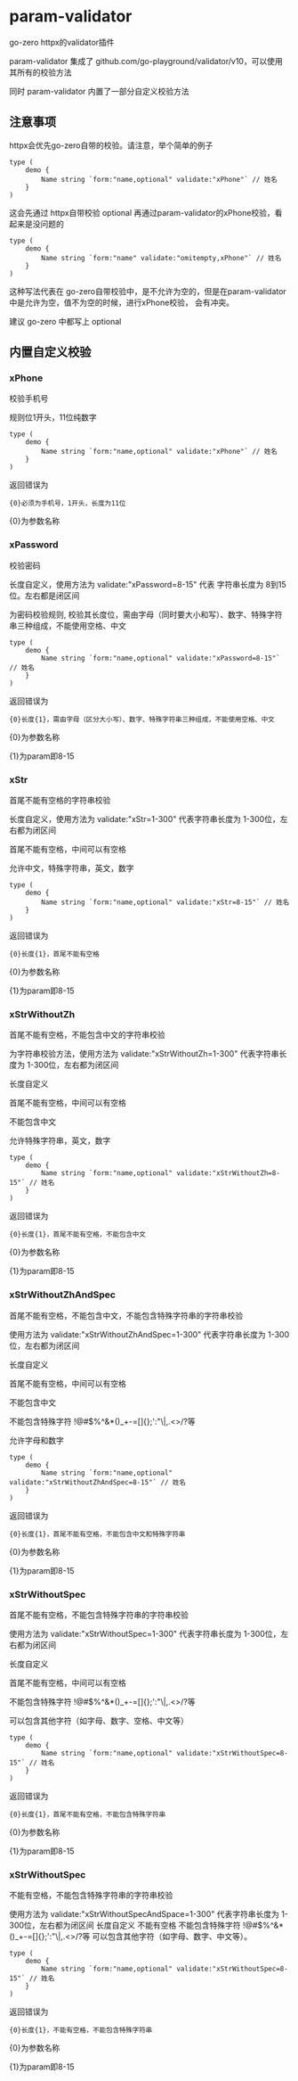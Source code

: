 # param-validator

go-zero httpx的validator插件

param-validator 集成了 github.com/go-playground/validator/v10，可以使用其所有的校验方法

同时 param-validator 内置了一部分自定义校验方法

## 注意事项

httpx会优先go-zero自带的校验。请注意，举个简单的例子

```api
type (
	demo {
        Name string `form:"name,optional" validate:"xPhone"` // 姓名
    }
)
```

这会先通过 httpx自带校验 optional
再通过param-validator的xPhone校验，看起来是没问题的

```api
type (
	demo {
        Name string `form:"name" validate:"omitempty,xPhone"` // 姓名
    }
)
```

这种写法代表在 go-zero自带校验中，是不允许为空的，但是在param-validator中是允许为空，值不为空的时候，进行xPhone校验，
会有冲突。

建议 go-zero 中都写上 optional


## 内置自定义校验

### xPhone

校验手机号

规则位1开头，11位纯数字

```api
type (
	demo {
        Name string `form:"name,optional" validate:"xPhone"` // 姓名
    }
)
```

返回错误为

```text
{0}必须为手机号，1开头，长度为11位
```
{0}为参数名称

### xPassword
校验密码

长度自定义，使用方法为 validate:"xPassword=8-15" 代表 字符串长度为 8到15位。左右都是闭区间

为密码校验规则, 校验其长度位，需由字母（同时要大小和写）、数字、特殊字符串三种组成，不能使用空格、中文

```api
type (
	demo {
        Name string `form:"name,optional" validate:"xPassword=8-15"` // 姓名
    }
)
```

返回错误为

```text
{0}长度{1}，需由字母（区分大小写）、数字、特殊字符串三种组成，不能使用空格、中文
```
{0}为参数名称

{1}为param即8-15

### xStr
首尾不能有空格的字符串校验

长度自定义，使用方法为 validate:"xStr=1-300" 代表字符串长度为 1-300位，左右都为闭区间

首尾不能有空格，中间可以有空格

允许中文，特殊字符串，英文，数字

```api
type (
	demo {
        Name string `form:"name,optional" validate:"xStr=8-15"` // 姓名
    }
)
```

返回错误为

```text
{0}长度{1}，首尾不能有空格
```
{0}为参数名称

{1}为param即8-15

### xStrWithoutZh
首尾不能有空格，不能包含中文的字符串校验

为字符串校验方法，使用方法为 validate:"xStrWithoutZh=1-300" 代表字符串长度为 1-300位，左右都为闭区间

长度自定义

首尾不能有空格，中间可以有空格

不能包含中文

允许特殊字符串，英文，数字
```api
type (
	demo {
        Name string `form:"name,optional" validate:"xStrWithoutZh=8-15"` // 姓名
    }
)
```

返回错误为

```text
{0}长度{1}，首尾不能有空格，不能包含中文
```
{0}为参数名称

{1}为param即8-15

### xStrWithoutZhAndSpec
首尾不能有空格，不能包含中文，不能包含特殊字符串的字符串校验

使用方法为 validate:"xStrWithoutZhAndSpec=1-300" 代表字符串长度为 1-300位，左右都为闭区间

长度自定义

首尾不能有空格，中间可以有空格

不能包含中文

不能包含特殊字符 !@#$%^&*()_+\-=[]{};':"\\|,.<>/?等

允许字母和数字

```api
type (
	demo {
        Name string `form:"name,optional" validate:"xStrWithoutZhAndSpec=8-15"` // 姓名
    }
)
```

返回错误为

```text
{0}长度{1}，首尾不能有空格，不能包含中文和特殊字符串
```
{0}为参数名称

{1}为param即8-15

### xStrWithoutSpec
首尾不能有空格，不能包含特殊字符串的字符串校验

使用方法为 validate:"xStrWithoutSpec=1-300" 代表字符串长度为 1-300位，左右都为闭区间

长度自定义

首尾不能有空格，中间可以有空格

不能包含特殊字符 !@#$%^&*()_+\-=[]{};':"\\|,.<>/?等

可以包含其他字符（如字母、数字、空格、中文等）

```api
type (
	demo {
        Name string `form:"name,optional" validate:"xStrWithoutSpec=8-15"` // 姓名
    }
)
```

返回错误为

```text
{0}长度{1}，首尾不能有空格，不能包含特殊字符串
```
{0}为参数名称

{1}为param即8-15

### xStrWithoutSpec
不能有空格，不能包含特殊字符串的字符串校验

使用方法为 validate:"xStrWithoutSpecAndSpace=1-300" 代表字符串长度为 1-300位，左右都为闭区间
长度自定义
不能有空格
不能包含特殊字符 !@#$%^&*()_+\-=[]{};':"\\|,.<>/?等
可以包含其他字符（如字母、数字、中文等）。

```api
type (
	demo {
        Name string `form:"name,optional" validate:"xStrWithoutSpec=8-15"` // 姓名
    }
)
```

返回错误为

```text
{0}长度{1}，不能有空格，不能包含特殊字符串
```
{0}为参数名称

{1}为param即8-15